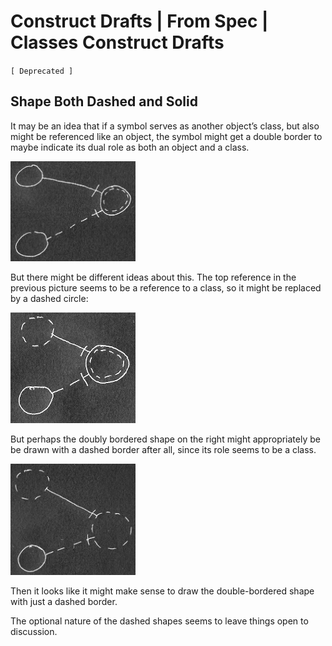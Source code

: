 Construct Drafts | From Spec | Classes Construct Drafts
=======================================================

`[ Deprecated ]`

## Shape Both Dashed and Solid

It may be an idea that if a symbol serves as another object’s class, but also might be referenced like an object, the symbol might get a double border to maybe indicate its dual role as both an object and a class.

<img src="images/Classes.017.png" width="200" />

But there might be different ideas about this. The top reference in the previous picture seems to be a reference to a class, so it might be replaced by a dashed circle:

<img src="images/Classes.018.png" width="200" />

But perhaps the doubly bordered shape on the right might appropriately be be drawn with a dashed border after all, since its role seems to be a class.

<img src="images/Classes.019.png" width="200" />

Then it looks like it might make sense to draw the double-bordered shape with just a dashed border.

The optional nature of the dashed shapes seems to leave things open to discussion.
